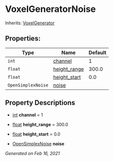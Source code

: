 # VoxelGeneratorNoise

Inherits: [VoxelGenerator](VoxelGenerator.md)




## Properties: 


Type                | Name                             | Default 
------------------- | -------------------------------- | --------
`int`               | [channel](#i_channel)            | 1       
`float`             | [height_range](#i_height_range)  | 300.0   
`float`             | [height_start](#i_height_start)  | 0.0     
`OpenSimplexNoise`  | [noise](#i_noise)                |         
<p></p>

## Property Descriptions

- [int](https://docs.godotengine.org/en/stable/classes/class_int.html)<span id="i_channel"></span> **channel** = 1


- [float](https://docs.godotengine.org/en/stable/classes/class_float.html)<span id="i_height_range"></span> **height_range** = 300.0


- [float](https://docs.godotengine.org/en/stable/classes/class_float.html)<span id="i_height_start"></span> **height_start** = 0.0


- [OpenSimplexNoise](https://docs.godotengine.org/en/stable/classes/class_opensimplexnoise.html)<span id="i_noise"></span> **noise**


_Generated on Feb 16, 2021_
